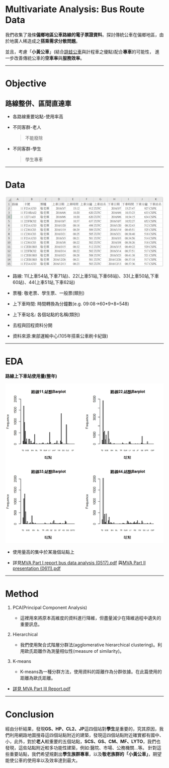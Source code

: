 # Multivariate Analysis: Bus Route Data

我們收集了幾條**偏鄉地區公車路線的電子票證資料**。探討傳統公車在偏鄉地區，由於地廣人稀造成之**搭乘需求分散問題**。

並且，考慮「**小黃公車**」(結合[跳蛙公車](https://leapfroggingbus.tw/about_us)與計程車之優點)配合**專車**的可能性，
進一步改善傳統公車的**空車率**與**服務效率**。

---

# Objective

## 路線整併、區間直達車
  * 各路線重要站點-使用率高
  
  * 不同客群-老人
  
    > 不能廢除
  
  * 不同客群-學生
  
    > 學生專車




---

# Data

![Data](https://github.com/oicjacky/Multivariate-Analysis/blob/master/data.PNG)


- 路線: 11(上車54站,下車71站)、22(上車51站,下車68站)、33(上車50站,下車60站)、44(上車51站,下車62站)

- 票種: 敬老票、學生票、一般票(類別)

- 上下車時間: 時間轉換為分鐘數(e.g. 09:08→60*9+8=548)

- 上下車站名: 各個站點的名稱(類別) 

- 去程與回程資料分開

- 資料來源:東部運輸中心(105年搭乘公車刷卡紀錄)

---

# EDA

**路線上下車站使用量(整年)**

![使用量](https://github.com/oicjacky/Multivariate-Analysis/blob/master/data03.png)


- 使用量高的集中於某幾個站點上

- 詳見[MVA Part I report bus data analysis (0517).pdf](https://github.com/oicjacky/Multivariate-Analysis/blob/master/0611MVA%20Part%20II%20Presentation/MVA%20Part%20I%20report%20bus%20data%20analysis%20(0517).pdf)
與[MVA Part II presentation (0611).pdf](https://github.com/oicjacky/Multivariate-Analysis/blob/master/0611MVA%20Part%20II%20Presentation/MVA%20Part%20II%20presentation%20(0611).pdf)

---

# Method

1. PCA(Principal Component Analysis)
    - 這裡用來將原本高維度的資料進行降維，但盡量減少在降維過程中遺失的重要訊息。

2. Hierarchical
    - 我們使用聚合式階層分群法(agglomerative hierarchical clustering)。利用歐氏距離作為測量相似性(measure of similarity)。

3. K-means
    - K-means為一種分群方法，使用資料的距離作為分群依據。在此篇使用的距離為歐氏距離。

- [詳見 MVA Part III Report.pdf](https://github.com/oicjacky/Multivariate-Analysis/blob/master/0617MVA%20Part%20III%20Report%20Writing/MVA%20Part%20III%20Report.pdf)

---

# Conclusion

經由分析結果，發現**GS、HP、CL2、JP**這四個站對**學生**是重要的，究其原因，我們利用網路地圖搜尋這四個站點附近的建築，發現這四個站點附近確實都有國中、小，此外，對於**老人**較重要的五個站點，**SCS、GS、CM、MF、LYTO**，我們也發現，這些站點附近較多功能性建築，例如:醫院、市場、公務機關…等。
針對這些重要站點，我們希望規劃出**學生族群專車**，以及**敬老族群的「小黃公車」**，期望能使公車的使用率以及效率達到最大。


